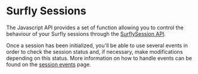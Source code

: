# Surfly Sessions

The Javascript API provides a set of function allowing you to control the behaviour of your Surfly sessions through the [SurflySession API](surflysession_objects.md).

Once a session has been initialized, you'll be able to use several events in order to check the session status and, if necessary, make modifications depending on this status. More information on how to handle events can be found on the [session events](session_events.md) page.

